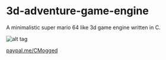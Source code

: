 # 3d-adventure-game-engine
A minimalistic super mario 64 like 3d game engine written in C.

![alt tag](https://github.com/lowlevel86/3d-adventure-game-engine/blob/master/CAGE.png)

[paypal.me/CMogged](https://www.paypal.me/CMogged)

